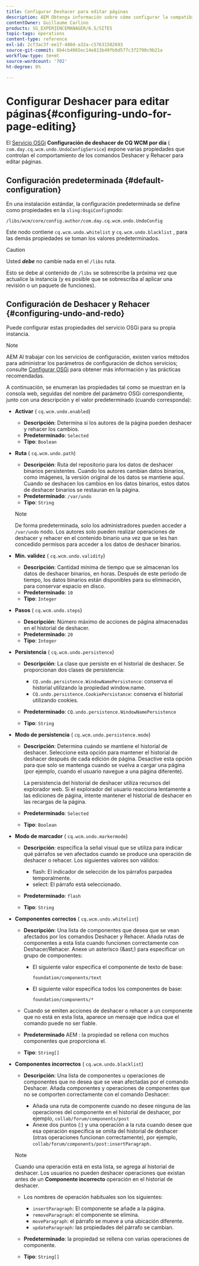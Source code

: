```yaml
---
title: Configurar Deshacer para editar páginas
description: AEM Obtenga información sobre cómo configurar la compatibilidad con Deshacer para la edición de páginas en la.
contentOwner: Guillaume Carlino
products: SG_EXPERIENCEMANAGER/6.5/SITES
topic-tags: operations
content-type: reference
exl-id: 2cf3ac3f-ee17-480d-a32a-c57631502693
source-git-commit: 8b4cb4065ec14e813b49fb0d577c372790c9b21a
workflow-type: tm+mt
source-wordcount: '702'
ht-degree: 0%

---
```


# Configurar Deshacer para editar páginas{#configuring-undo-for-page-editing}

El [Servicio OSGi](/help/sites-deploying/configuring-osgi.md)  **Configuración de deshacer de CQ WCM por día** ( `com.day.cq.wcm.undo.UndoConfigService`) expone varias propiedades que controlan el comportamiento de los comandos Deshacer y Rehacer para editar páginas.

## Configuración predeterminada {#default-configuration}

En una instalación estándar, la configuración predeterminada se define como propiedades en la `sling:OsgiConfig`nodo:

`/libs/wcm/core/config.author/com.day.cq.wcm.undo.UndoConfig`

Este nodo contiene `cq.wcm.undo.whitelist` y `cq.wcm.undo.blacklist` , para las demás propiedades se toman los valores predeterminados.

>[!CAUTION]
>
>Usted ***debe*** no cambie nada en el `/libs` ruta.
>
>Esto se debe al contenido de `/libs` se sobrescribe la próxima vez que actualice la instancia (y es posible que se sobrescriba al aplicar una revisión o un paquete de funciones).

## Configuración de Deshacer y Rehacer {#configuring-undo-and-redo}

Puede configurar estas propiedades del servicio OSGi para su propia instancia.

>[!NOTE]
>
>AEM Al trabajar con los servicios de configuración, existen varios métodos para administrar los parámetros de configuración de dichos servicios; consulte [Configurar OSGi](/help/sites-deploying/configuring-osgi.md) para obtener más información y las prácticas recomendadas.

A continuación, se enumeran las propiedades tal como se muestran en la consola web, seguidas del nombre del parámetro OSGi correspondiente, junto con una descripción y el valor predeterminado (cuando corresponda):

* **Activar**
( `cq.wcm.undo.enabled`)

   * **Descripción**: Determina si los autores de la página pueden deshacer y rehacer los cambios.
   * **Predeterminado**: `Selected`
   * **Tipo**: `Boolean`

* **Ruta**
( `cq.wcm.undo.path`)

   * **Descripción**: Ruta del repositorio para los datos de deshacer binarios persistentes. Cuando los autores cambian datos binarios, como imágenes, la versión original de los datos se mantiene aquí. Cuando se deshacen los cambios en los datos binarios, estos datos de deshacer binarios se restauran en la página.
   * **Predeterminado**: `/var/undo`
   * **Tipo**: `String`

  >[!NOTE]
  >
  >De forma predeterminada, solo los administradores pueden acceder a `/var/undo` nodo. Los autores solo pueden realizar operaciones de deshacer y rehacer en el contenido binario una vez que se les han concedido permisos para acceder a los datos de deshacer binarios.

* **Mín. validez**
( `cq.wcm.undo.validity`)

   * **Descripción**: Cantidad mínima de tiempo que se almacenan los datos de deshacer binarios, en horas. Después de este período de tiempo, los datos binarios están disponibles para su eliminación, para conservar espacio en disco.
   * **Predeterminado**: `10`
   * **Tipo**: `Integer`

* **Pasos**
( `cq.wcm.undo.steps`)

   * **Descripción**: Número máximo de acciones de página almacenadas en el historial de deshacer.
   * **Predeterminado**: `20`
   * **Tipo**: `Integer`

* **Persistencia**
( `cq.wcm.undo.persistence`)

   * **Descripción**: La clase que persiste en el historial de deshacer. Se proporcionan dos clases de persistencia:

      * `CQ.undo.persistence.WindowNamePersistence`: conserva el historial utilizando la propiedad window.name.
      * `CQ.undo.persistence.CookiePersistance`: conserva el historial utilizando cookies.

   * **Predeterminado**: `CQ.undo.persistence.WindowNamePersistence`
   * **Tipo**: `String`

* **Modo de persistencia**
( `cq.wcm.undo.persistence.mode`)

   * **Descripción**: Determina cuándo se mantiene el historial de deshacer. Seleccione esta opción para mantener el historial de deshacer después de cada edición de página. Desactive esta opción para que solo se mantenga cuando se vuelva a cargar una página (por ejemplo, cuando el usuario navegue a una página diferente).

     La persistencia del historial de deshacer utiliza recursos del explorador web. Si el explorador del usuario reacciona lentamente a las ediciones de página, intente mantener el historial de deshacer en las recargas de la página.

   * **Predeterminado**: `Selected`
   * **Tipo**: `Boolean`

* **Modo de marcador**
( `cq.wcm.undo.markermode`)

   * **Descripción**: especifica la señal visual que se utiliza para indicar qué párrafos se ven afectados cuando se produce una operación de deshacer o rehacer. Los siguientes valores son válidos:

      * flash: El indicador de selección de los párrafos parpadea temporalmente.
      * select: El párrafo está seleccionado.

   * **Predeterminado**: `flash`
   * **Tipo**: `String`

* **Componentes correctos**
( `cq.wcm.undo.whitelist`)

   * **Descripción**: Una lista de componentes que desea que se vean afectados por los comandos Deshacer y Rehacer. Añada rutas de componentes a esta lista cuando funcionen correctamente con Deshacer/Rehacer. Anexe un asterisco (&amp;ast;) para especificar un grupo de componentes:

      * El siguiente valor especifica el componente de texto de base:

        `foundation/components/text`

      * El siguiente valor especifica todos los componentes de base:

        `foundation/components/*`

   * Cuando se emiten acciones de deshacer o rehacer a un componente que no está en esta lista, aparece un mensaje que indica que el comando puede no ser fiable.

   * **Predeterminado** AEM : la propiedad se rellena con muchos componentes que proporciona el.
   * **Tipo**: `String[]`

* **Componentes incorrectos**
( `cq.wcm.undo.blacklist`)

   * **Descripción**: Una lista de componentes u operaciones de componentes que no desea que se vean afectadas por el comando Deshacer. Añada componentes y operaciones de componentes que no se comporten correctamente con el comando Deshacer:

      * Añada una ruta de componente cuando no desee ninguna de las operaciones del componente en el historial de deshacer, por ejemplo, `collab/forum/components/post`
      * Anexe dos puntos (:) y una operación a la ruta cuando desee que esa operación específica se omita del historial de deshacer (otras operaciones funcionan correctamente), por ejemplo, `collab/forum/components/post:insertParagraph.`

  >[!NOTE]
  >
  >Cuando una operación está en esta lista, se agrega al historial de deshacer. Los usuarios no pueden deshacer operaciones que existan antes de un **Componente incorrecto** operación en el historial de deshacer.

   * Los nombres de operación habituales son los siguientes:

      * `insertParagraph`: El componente se añade a la página.
      * `removeParagraph`: el componente se elimina.
      * `moveParagraph`: el párrafo se mueve a una ubicación diferente.
      * `updateParagraph`: las propiedades del párrafo se cambian.

   * **Predeterminado**: la propiedad se rellena con varias operaciones de componente.
   * **Tipo**: `String[]`
